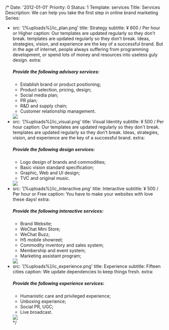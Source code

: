 /*
Date: '2012-01-01'
Priority: 0
Status: 1
Template: services
Title: Services
Description: We can help you take the first step in online brand marketing
Series:
- src: '[%uploads%]/ic_plan.png'
  title: Strategy
  subtitle: ¥ 600 / Per hour or Higher
  caption: Our templates are updated regularly so they don't break. templates are updated regularly so they don't break. Ideas, strategies, vision, and experience are the key of a successful brand. But in the age of internet, people always suffering from programming development, or spend lots of money and resources into useless guly design.
  extra: <h5>Provide the following advisory services:</h5><ul><li>Establish brand or product positioning;</li><li>Product selection, pricing, design;</li><li>Social media plan;</li><li>PR plan;</li><li>R&D and supply chain;</li><li>Customer relationship management.</li></ul><div ref="gallery"><img src="[%uploads%]/pic_brand_strategy.jpg"/></div>
- src: '[%uploads%]/ic_visual.png'
  title: Visual Identity
  subtitle: ¥ 500 / Per hour
  caption: Our templates are updated regularly so they don't break. templates are updated regularly so they don't break. Ideas, strategies, vision, and experience are the key of a successful brand.
  extra: <h5>Provide the following design services:</h5><ul><li>Logo design of brands and commodities;</li><li>Basic vision standard specification;</li><li>Graphic, Web and UI design;</li><li>TVC and original music.</li></ul><div ref="gallery"><img src="[%uploads%]/pic_visual_identity.jpg"/></div>
- src: '[%uploads%]/ic_interactive.png'
  title: Interactive
  subtitle: ¥ 500 / Per hour or Free
  caption: You have to make your websites with love these days!
  extra: <h5>Provide the following interactive services:</h5><ul><li>Brand Website;</li><li>WeChat Mini Store;</li><li>WeChat Buzz;</li><li>H5 mobile showreel;</li><li>Commodity inventory and sales system;</li><li>Membership and event system;</li><li>Marketing assistant program;</li></ul><div ref="gallery"><img src="[%uploads%]/pic_interactive.jpg"/></div>
- src: '[%uploads%]/ic_experience.png'
  title: Experience
  subtitle: Fifteen cities
  caption: We update dependencies to keep things fresh.
  extra: <h5>Provide the following experience services:</h5><ul><li>Humanistic care and privileged experience;</li><li>Unboxing experience;</li><li>Social PR, UGC;</li><li>Live broadcast.</li></ul><div ref="gallery"><img src="[%uploads%]/pic_experience.jpg"/></div>
*/